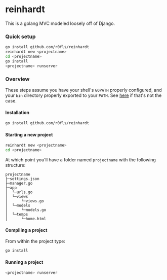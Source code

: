 # reinhardt

This is a golang MVC modeled loosely off of Django.

### Quick setup

```bash
go install github.com/r0fls/reinhardt
reinhardt new <projectname>
cd <projectname>
go install
<projectname> runserver
```

### Overview

These steps assume you have your shell's `GOPATH` properly configured, and your `bin` directory properly exported to your `PATH`. See [here](https://golang.org/doc/code.html#GOPATH) if that's not the case.

#### Installation
```bash
go install github.com/r0fls/reinhardt
```

#### Starting a new project

```bash
reinhardt new <projectname>
cd <projectname>
```
At which point you'll have a folder named `projectname` with the following structure:

    projectname
    ├─settings.json   
    ├─manager.go      
    ├─app
    │  └─urls.go
    │  └─views
    │      └─views.go
    │  └─models
    │      └─models.go
    │  └─temps
    │      └─home.html
    

#### Compiling a project
From within the project type:
```bash
go install
```
#### Running a project
```bash
<projectname> runserver
```
